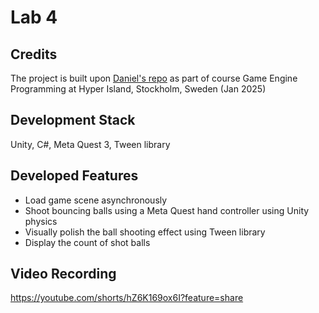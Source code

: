 # Lab 4
## Credits
The project is built upon [Daniel's repo](https://github.com/daniel-mansson/hyper-xr26-lab4) as part of course Game Engine Programming at Hyper Island, Stockholm, Sweden (Jan 2025)

## Development Stack
Unity, C#, Meta Quest 3, Tween library

## Developed Features
* Load game scene asynchronously
* Shoot bouncing balls using a Meta Quest hand controller using Unity physics
* Visually polish the ball shooting effect using Tween library
* Display the count of shot balls

## Video Recording
https://youtube.com/shorts/hZ6K169ox6I?feature=share